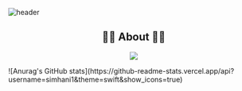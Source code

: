 ![header](https://capsule-render.vercel.app/api?type=waving&color=a0c3f7&height=190&text=Hello!&fontColor=2579f7&animation=scaleIn)
<div align="center">
 <h2>👨‍💻 About 👨‍💻</h2>
 <p align="center">
    <a href="https://velog.io/@simhani1">
        <img src="http://img.shields.io/badge/-Tech%20blog-black?style=flat-square&logo=github&link=https://vividswan.github.io"/>
    </a>
</p>
</div>

<div>
![Anurag's GitHub stats](https://github-readme-stats.vercel.app/api?username=simhani1&theme=swift&show_icons=true)
</div>
